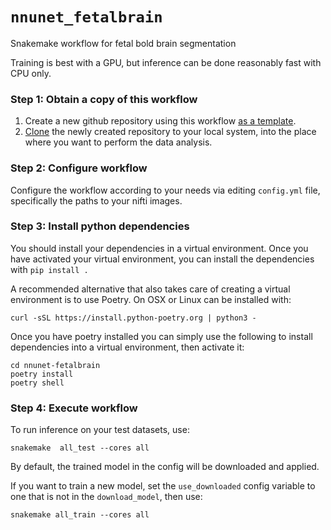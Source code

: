 # `nnunet_fetalbrain`

Snakemake workflow for fetal bold brain segmentation

Training is best with a GPU, but inference can be done reasonably fast with CPU only.

### Step 1: Obtain a copy of this workflow

1. Create a new github repository using this workflow [as a template](https://help.github.com/en/articles/creating-a-repository-from-a-template).
2. [Clone](https://help.github.com/en/articles/cloning-a-repository) the newly created repository to your local system, into the place where you want to perform the data analysis.

### Step 2: Configure workflow

Configure the workflow according to your needs via editing `config.yml` file, specifically the paths to your nifti images.

### Step 3: Install python dependencies

You should install your dependencies in a virtual environment. Once you have activated your virtual environment, you can install the dependencies with `pip install .`

A recommended alternative that also takes care of creating a virtual environment is to use Poetry. On OSX or Linux can be installed with:
```
curl -sSL https://install.python-poetry.org | python3 -
```

Once you have poetry installed you can simply use the following to install dependencies into a virtual environment, then activate it:

```
cd nnunet-fetalbrain
poetry install
poetry shell
```

### Step 4: Execute workflow

To run inference on your test datasets, use:

    snakemake  all_test --cores all


By default, the trained model in the config will be downloaded and applied.

If you want to train a new model, set the `use_downloaded` config variable to one that is not in the `download_model`, then use:

    snakemake all_train --cores all 


